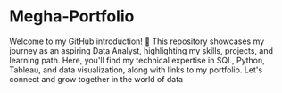 # Megha-Portfolio
Welcome to my GitHub introduction! 🚀 This repository showcases my journey as an aspiring Data Analyst, highlighting my skills, projects, and learning path. Here, you'll find my technical expertise in SQL, Python, Tableau, and data visualization, along with links to my portfolio. Let's connect and grow together in the world of data
